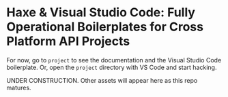 # Haxe & Visual Studio Code: Fully Operational Boilerplates for Cross Platform API Projects

For now, go to `project` to see the documentation and the Visual Studio Code boilerplate. Or, open the `project` directory with VS Code and start hacking.

UNDER CONSTRUCTION. Other assets will appear here as this repo matures.